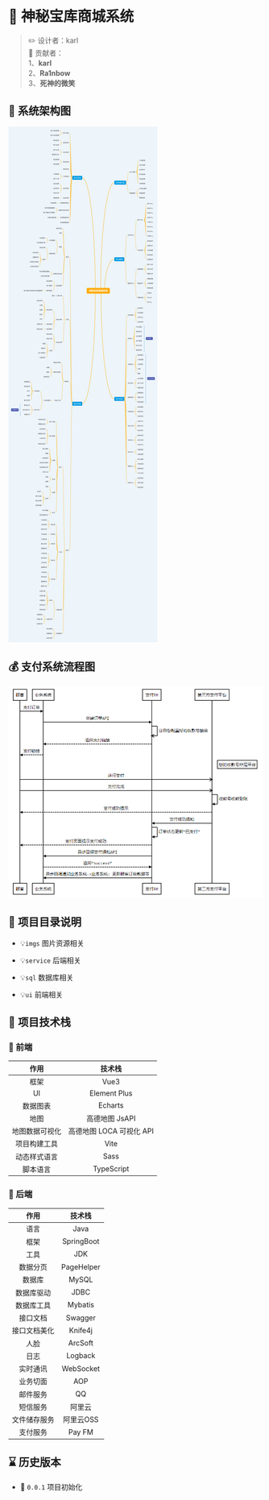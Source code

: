 # 🔑 神秘宝库商城系统

> ✏️ 设计者：karl  
> 📌 贡献者：  
> 1、**karl**  
> 2、**Ra1nbow**  
> 3、**死神的微笑**

## 🥝 系统架构图

![img01](imgs/系统架构.png)  

## 💰 支付系统流程图

![img02](imgs/支付系统流程图.png)  

## 📂 项目目录说明

- 💡`imgs`  图片资源相关

- 💡`service`  后端相关

- 💡`sql`  数据库相关

- 💡`ui`  前端相关

## 🚩 项目技术栈

### 🔗 前端

| 作用 | 技术栈 |
| :----: | :----: |
| 框架 | Vue3 |
| UI | Element Plus |
| 数据图表 | Echarts |
| 地图 | 高德地图 JsAPI |
| 地图数据可视化 | 高德地图 LOCA 可视化 API |
| 项目构建工具 | Vite |
| 动态样式语言 | Sass |
| 脚本语言 | TypeScript |

### 🔗 后端

| 作用 | 技术栈 |
| :----: | :----: |
| 语言 | Java |
| 框架 | SpringBoot |
| 工具 | JDK |
| 数据分页 | PageHelper |
| 数据库 |  MySQL |
| 数据库驱动 |  JDBC |
| 数据库工具 |  Mybatis |
| 接口文档 |  Swagger |
| 接口文档美化 |  Knife4j |
| 人脸 |  ArcSoft |
| 日志 |  Logback |
| 实时通讯 |  WebSocket |
| 业务切面 |  AOP |
| 邮件服务 |  QQ |
| 短信服务 |  阿里云 |
| 文件储存服务 |  阿里云OSS |
| 支付服务 |  Pay FM |

## ⌛ 历史版本

- 🍇 `0.0.1` 项目初始化
